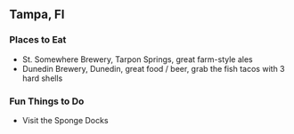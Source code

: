 ## Tampa, Fl

### Places to Eat

- St. Somewhere Brewery, Tarpon Springs, great farm-style ales
- Dunedin Brewery, Dunedin, great food / beer, grab the fish tacos with 3 hard shells

### Fun Things to Do

- Visit the Sponge Docks
